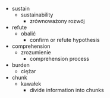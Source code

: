 - sustain
  - sustainability
    - zrównoważony rozwój
- refute
  - obalić
    - confirm or refute hypothesis
- comprehension
  - zrozumienie
    - comprehension process
- burden
  - ciężar
- chunk
  - kawałek
    - divide information into chunks
